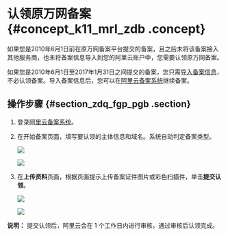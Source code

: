# 认领原万网备案 {#concept_k11_mrl_zdb .concept}

如果您是2010年6月1日前在原万网备案平台提交的备案，且之后未将该备案接入其他服务商，也未将备案信息导入到您的阿里云账户中，您需要认领原万网备案。

如果您是2010年6月1日至2017年1月31日之间提交的备案，您只需[导入备案信息](https://help.aliyun.com/document_detail/48581.html#section-xzb-ykt-zdb)，不必认领备案。导入备案信息后，您可以在[阿里云备案系统](https://beian.aliyun.com/order/selfBaIndex.htm)继续备案。

## 操作步骤 {#section_zdq_fgp_pgb .section}

1.  登录[阿里云备案系统](https://beian.aliyun.com/order/selfBaIndex.htm)。
2.  在开始备案页面，填写要认领的主体信息和域名。系统自动判定备案类型。

    ![](http://static-aliyun-doc.oss-cn-hangzhou.aliyuncs.com/assets/img/14201/15488152485532_zh-CN.jpg)

    ![](http://static-aliyun-doc.oss-cn-hangzhou.aliyuncs.com/assets/img/14201/15488152489466_zh-CN.png)

3.  在**上传资料**页面，根据页面提示上传备案证件图片或彩色扫描件，单击**提交认领**。

    ![](http://static-aliyun-doc.oss-cn-hangzhou.aliyuncs.com/assets/img/14201/15488152499482_zh-CN.png)

    ![](http://static-aliyun-doc.oss-cn-hangzhou.aliyuncs.com/assets/img/14201/15488152499486_zh-CN.png)


**说明：** 提交认领后，阿里云会在 1 个工作日内进行审核，通过审核后认领完成。

